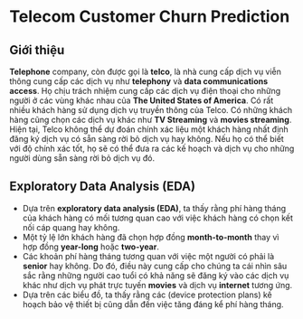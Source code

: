 # Telecom Customer Churn Prediction


## Giới thiệu

__Telephone__ company, còn được gọi là __telco__, là nhà cung cấp dịch vụ viễn thông cung cấp các dịch vụ như __telephony__ và __data communications access__. Họ chịu trách nhiệm cung cấp các dịch vụ điện thoại cho những người ở các vùng khác nhau của __The United States of America__. Có rất nhiều khách hàng sử dụng dịch vụ truyền thông của Telco. Có những khách hàng cũng chọn các dịch vụ khác như __TV Streaming__ và __movies streaming__. Hiện tại, Telco không thể dự đoán chính xác liệu một khách hàng nhất định đăng ký dịch vụ có sẵn sàng rời bỏ dịch vụ hay không. Nếu họ có thể biết với độ chính xác tốt, họ sẽ có thể đưa ra các kế hoạch và dịch vụ cho những người dùng sẵn sàng rời bỏ dịch vụ đó.


## Exploratory Data Analysis (EDA)

* Dựa trên __exploratory data analysis (EDA)__, ta thấy rằng phí hàng tháng của khách hàng có mối tương quan cao với việc khách hàng có chọn kết nối cáp quang hay không.
* Một tỷ lệ lớn khách hàng đã chọn hợp đồng __month-to-month__ thay vì hợp đồng __year-long__ hoặc __two-year__.
* Các khoản phí hàng tháng tương quan với việc một người có phải là __senior__ hay không. Do đó, điều này cung cấp cho chúng ta  cái nhìn sâu sắc rằng những người cao tuổi có khả năng sẽ đăng ký vào các dịch vụ khác như dịch vụ phát trực tuyến __movies__ và dịch vụ __internet__ tương ứng.
* Dựa trên các biểu đồ,  ta thấy rằng các (device protection plans) kế hoạch bảo vệ thiết bị cũng dẫn đến việc tăng đáng kể phí hàng tháng.

